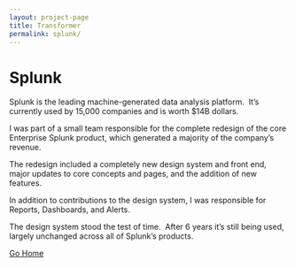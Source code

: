 ```yaml
---
layout: project-page
title: Transformer
permalink: splunk/
---
```


# Splunk

Splunk is the leading machine-generated data analysis platform.  It’s currently used by 15,000 companies and is worth $14B dollars.

I was part of a small team responsible for the complete redesign of the core Enterprise Splunk product, which generated a majority of the company’s revenue.

The redesign included a completely new design system and front end, major updates to core concepts and pages, and the addition of new features.

In addition to contributions to the design system, I was responsible for Reports, Dashboards, and Alerts.

The design system stood the test of time.  After 6 years it’s still being used, largely unchanged across all of Splunk’s products.

<p class="next">
  <a href="/">Go Home</a>
</p>
